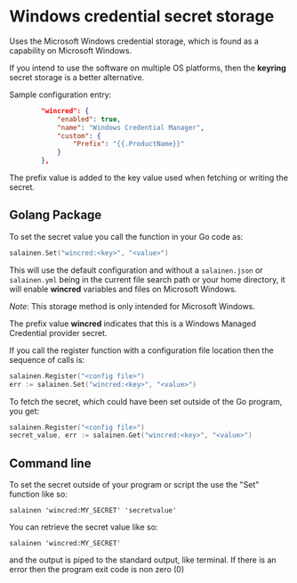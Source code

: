 # Windows credential secret storage

Uses the Microsoft Windows credential storage, which is found as a capability
on Microsoft Windows.

If you intend to use the software on multiple OS platforms, then the **keyring**
secret storage is a better alternative.

Sample configuration entry:

```json
        "wincred": {
            "enabled": true,
            "name": "Windows Credential Manager",
            "custom": {
                "Prefix": "{{.ProductName}}"
            }
        },
```

The prefix value is added to the key value used when fetching or 
writing the secret.

## Golang Package

To set the secret value you call the function in your Go code as:

```go
salainen.Set("wincred:<key>", "<value>")
```

This will use the default configuration and without 
a ``salainen.json`` or ``salainen.yml`` being in the current file 
search path or your home directory, it will enable **wincred**
variables and files on Microsoft Windows.

_Note_: This storage method is only intended for Microsoft Windows.

The prefix value **wincred** indicates that this is a Windows Managed 
Credential provider secret.

If you call the register function with a configuration file location
then the sequence of calls is:

```go
salainen.Register("<config file>")
err := salainen.Set("wincred:<key>", "<value>")
```

To fetch the secret, which could have been set outside of the
Go program, you get:

```go
salainen.Register("<config file>")
secret_value, err := salainen.Get("wincred:<key>", "<value>")
```

## Command line

To set the secret outside of your program or script 
the use the "Set" function like so:

```
salainen 'wincred:MY_SECRET' 'secretvalue'
```

You can retrieve the secret value like so:

```
salainen 'wincred:MY_SECRET'
```

and the output is piped to the standard output, like terminal.
If there is an error then the program exit code is non zero (0)

